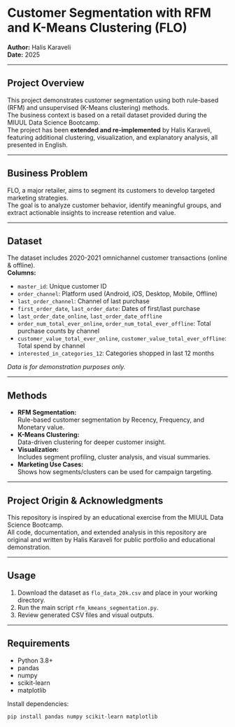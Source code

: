 # Customer Segmentation with RFM and K-Means Clustering (FLO)

**Author:** Halis Karaveli  
**Date:** 2025

---

## Project Overview

This project demonstrates customer segmentation using both rule-based (RFM) and unsupervised (K-Means clustering) methods.  
The business context is based on a retail dataset provided during the MIUUL Data Science Bootcamp.  
The project has been **extended and re-implemented** by Halis Karaveli, featuring additional clustering, visualization, and explanatory analysis, all presented in English.

---

## Business Problem

FLO, a major retailer, aims to segment its customers to develop targeted marketing strategies.  
The goal is to analyze customer behavior, identify meaningful groups, and extract actionable insights to increase retention and value.

---

## Dataset

The dataset includes 2020-2021 omnichannel customer transactions (online & offline).  
**Columns:**
- `master_id`: Unique customer ID
- `order_channel`: Platform used (Android, iOS, Desktop, Mobile, Offline)
- `last_order_channel`: Channel of last purchase
- `first_order_date`, `last_order_date`: Dates of first/last purchase
- `last_order_date_online`, `last_order_date_offline`
- `order_num_total_ever_online`, `order_num_total_ever_offline`: Total purchase counts by channel
- `customer_value_total_ever_online`, `customer_value_total_ever_offline`: Total spend by channel
- `interested_in_categories_12`: Categories shopped in last 12 months

*Data is for demonstration purposes only.*

---

## Methods

- **RFM Segmentation:**  
  Rule-based customer segmentation by Recency, Frequency, and Monetary value.
- **K-Means Clustering:**  
  Data-driven clustering for deeper customer insight.
- **Visualization:**  
  Includes segment profiling, cluster analysis, and visual summaries.
- **Marketing Use Cases:**  
  Shows how segments/clusters can be used for campaign targeting.

---

## Project Origin & Acknowledgments

This repository is inspired by an educational exercise from the MIUUL Data Science Bootcamp.  
All code, documentation, and extended analysis in this repository are original and written by Halis Karaveli for public portfolio and educational demonstration.

---

## Usage

1. Download the dataset as `flo_data_20k.csv` and place in your working directory.
2. Run the main script `rfm_kmeans_segmentation.py`.
3. Review generated CSV files and visual outputs.

---

## Requirements

- Python 3.8+
- pandas
- numpy
- scikit-learn
- matplotlib

Install dependencies:
```bash
pip install pandas numpy scikit-learn matplotlib
